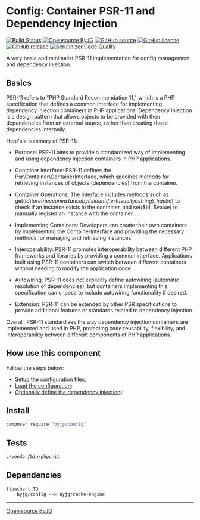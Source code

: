 # Config: Container PSR-11 and Dependency Injection

[![Build Status](https://github.com/byjg/php-config/actions/workflows/phpunit.yml/badge.svg?branch=master)](https://github.com/byjg/php-config/actions/workflows/phpunit.yml)
[![Opensource ByJG](https://img.shields.io/badge/opensource-byjg-success.svg)](http://opensource.byjg.com)
[![GitHub source](https://img.shields.io/badge/Github-source-informational?logo=github)](https://github.com/byjg/php-config/)
[![GitHub license](https://img.shields.io/github/license/byjg/php-config.svg)](https://opensource.byjg.com/opensource/licensing.html)
[![GitHub release](https://img.shields.io/github/release/byjg/php-config.svg)](https://github.com/byjg/php-config/releases/)
[![Scrutinizer Code Quality](https://scrutinizer-ci.com/g/byjg/config/badges/quality-score.png?b=master)](https://scrutinizer-ci.com/g/byjg/config/?branch=master)

A very basic and minimalist PSR-11 implementation for config management and dependency injection.

## Basics

PSR-11 refers to "PHP Standard Recommendation 11," which is a PHP specification that defines a common interface for implementing dependency injection containers in PHP applications. Dependency injection is a design pattern that allows objects to be provided with their dependencies from an external source, rather than creating those dependencies internally.

Here's a summary of PSR-11:

- Purpose: PSR-11 aims to provide a standardized way of implementing and using dependency injection containers in PHP applications.

- Container Interface: PSR-11 defines the Psr\Container\ContainerInterface, which specifies methods for retrieving instances of objects (dependencies) from the container.

- Container Operations: The interface includes methods such as get($id) to retrieve an instance by its identifier (usually a string), has($id) to check if an instance exists in the container, and set($id, $value) to manually register an instance with the container.

- Implementing Containers: Developers can create their own containers by implementing the ContainerInterface and providing the necessary methods for managing and retrieving instances.

- Interoperability: PSR-11 promotes interoperability between different PHP frameworks and libraries by providing a common interface. Applications built using PSR-11 containers can switch between different containers without needing to modify the application code.

- Autowiring: PSR-11 does not explicitly define autowiring (automatic resolution of dependencies), but containers implementing this specification can choose to include autowiring functionality if desired.

- Extension: PSR-11 can be extended by other PSR specifications to provide additional features or standards related to dependency injection.

Overall, PSR-11 standardizes the way dependency injection containers are implemented and used in PHP, promoting code reusability, flexibility, and interoperability between different components of PHP applications.

## How use this component

Follow the steps below:

- [Setup the configuration files](docs/setup.md);
- [Load the configuration](docs/load-the-configuration.md);
- [Optionally define the dependency injection](docs/dependency-injection.md));

## Install

```bash
composer require "byjg/config"
```

## Tests

```bash
./vendor/bin/phpunit
```

## Dependencies

```mermaid
flowchart TD
    byjg/config --> byjg/cache-engine
```
----
[Open source ByJG](http://opensource.byjg.com)
